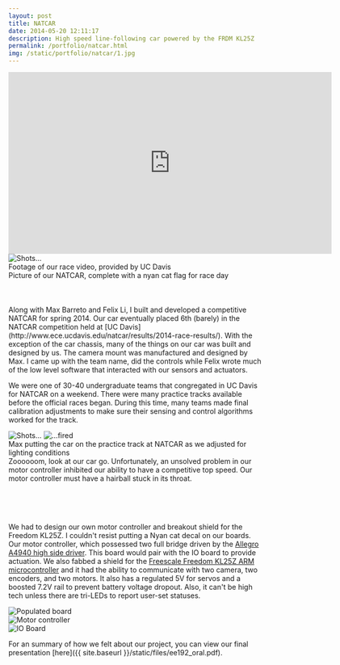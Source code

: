 ```yaml
---
layout: post
title: NATCAR
date: 2014-05-20 12:11:17
description: High speed line-following car powered by the FRDM KL25Z
permalink: /portfolio/natcar.html
img: /static/portfolio/natcar/1.jpg
---
```


<div class="img_row">
	<iframe class="col two left" width="640" height="360" src="https://www.youtube.com/embed/H-Txe_B7EAo" frameborder="0" allowfullscreen></iframe>
	<img class="contain_col one right" src="{{ site.baseurl }}/static/portfolio/natcar/2.jpg" alt="Shots...">
</div>
<div class="col two left caption">
	Footage of our race video, provided by UC Davis
</div>
<div class="col one right caption">
	Picture of our NATCAR, complete with a nyan cat flag for race day
</div>
<br><br><br>
Along with Max Barreto and Felix Li, I built and developed a competitive NATCAR for spring 2014. Our car eventually placed 6th (barely) in the NATCAR competition held at [UC Davis](http://www.ece.ucdavis.edu/natcar/results/2014-race-results/). With the exception of the car chassis, many of the things on our car was built and designed by us. The camera mount was manufactured and designed by Max. I came up with the team name, did the controls while Felix wrote much of the low level software that interacted with our sensors and actuators.


We were one of 30-40 undergraduate teams that congregated in UC Davis for NATCAR on a weekend. There were many practice tracks available before the official races began. During this time, many teams made final calibration adjustments to make sure their sensing and control algorithms worked for the track.

<div class="img_row">
	<img class="contain_col half" src="{{ site.baseurl }}/static/portfolio/natcar/3.jpg" alt="Shots...">
	<img class="contain_col half" src="{{ site.baseurl }}/static/portfolio/natcar/4.jpg" alt="...fired">
</div>
<div class="col half left caption">
	Max putting the car on the practice track at NATCAR as we adjusted for lighting conditions
</div>
<div class="col half right caption">
	Zoooooom, look at our car go. Unfortunately, an unsolved problem in our motor controller inhibited our ability to have a competitive top speed. Our motor controller must have a hairball stuck in its throat.
</div>

<br><br><br>

We had to design our own motor controller and breakout shield for the Freedom KL25Z. I couldn't resist putting a Nyan cat decal on our boards. Our motor controller, which possessed two full bridge driven by the [Allegro A4940 high side driver](http://www.digikey.com/product-detail/en/A4940KLPTR-T/620-1319-6-ND/2042760). This board would pair with the IO board to provide actuation. We also fabbed a shield for the [Freescale Freedom KL25Z ARM microcontroller](http://www.freescale.com/webapp/sps/site/prod_summary.jsp?code=FRDM-KL25Z) and it had the ability to communicate with two camera, two encoders, and two motors. It also has a regulated 5V for servos and a boosted 7.2V rail to prevent battery voltage dropout. Also, it can't be high tech unless there are tri-LEDs to report user-set statuses.

<div class="multiple-items">
	<div><img src="{{ site.baseurl }}/static/portfolio/natcar/1.jpg" alt="Populated board"></div>
	<div><img src="{{ site.baseurl }}/static/portfolio/natcar/5.png" alt="Motor controller"></div>
	<div><img src="{{ site.baseurl }}/static/portfolio/natcar/6.png" alt="IO Board"></div>
</div>

<script type="text/javascript">
$(document).ready(function(){
  $('.multiple-items').slick({
  	dots: true,
	infinite: false,
	slidesToShow: 1,
	slidesToScroll: 1,
	adaptiveHeight: true
  });
});
</script>

For an summary of how we felt about our project, you can view our final presentation [here]({{ site.baseurl }}/static/files/ee192_oral.pdf).
